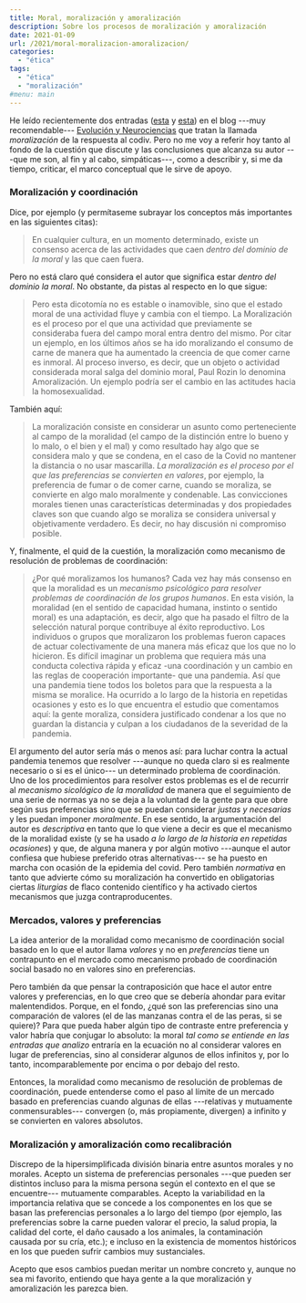 ```yaml
---
title: Moral, moralización y amoralización
description: Sobre los procesos de moralización y amoralización
date: 2021-01-09
url: /2021/moral-moralizacion-amoralizacion/
categories:
  - "ética"
tags:
  - "ética"
  - "moralización"
#menu: main
---
```


He leído recientemente dos entradas ([esta](https://evolucionyneurociencias.blogspot.com/2020/12/sobre-la-moralizacion-de-la-respuesta.html) y [esta](https://evolucionyneurociencias.blogspot.com/2020/12/moralizacion-de-la-respuesta-la-covid.html)) en el blog ---muy recomendable--- [Evolución y Neurociencias](https://evolucionyneurociencias.blogspot.com/) que tratan la llamada _moralización_ de la respuesta al codiv. Pero no me voy a referir hoy tanto al fondo de la cuestión que discute y las conclusiones que alcanza su autor ---que me son, al fin y al cabo, simpáticas---, como a describir y, si me da tiempo, criticar, el marco conceptual que le sirve de apoyo.


### Moralización y coordinación

Dice, por ejemplo (y permítaseme subrayar los conceptos más importantes en las siguientes citas):

> En cualquier cultura, en un momento determinado, existe un consenso acerca de las actividades que caen _dentro del dominio de la moral_ y las que caen fuera.

Pero no está claro qué considera el autor que significa estar _dentro del dominio la moral_. No obstante, da pistas al respecto en lo que sigue:

> Pero esta dicotomía no es estable o inamovible, sino que el estado moral de una actividad fluye y cambia con el tiempo. La Moralización es el proceso por el que una actividad que previamente se consideraba fuera del campo moral entra dentro del mismo. Por citar un ejemplo, en los últimos años se ha ido moralizando el consumo de carne de manera que ha aumentado la creencia de que comer carne es inmoral. Al proceso inverso, es decir, que un objeto o actividad considerada moral salga del dominio moral, Paul Rozin lo denomina Amoralización. Un ejemplo podría ser el cambio en las actitudes hacia la homosexualidad.

También aquí:

> La moralización consiste en considerar un asunto como perteneciente al campo de la moralidad (el campo de la distinción entre lo bueno y lo malo, o el bien y el mal) y como resultado hay algo que se considera malo y que se condena, en el caso de la Covid no mantener la distancia o no usar mascarilla. _La moralización es el proceso por el que las preferencias se convierten en valores_, por ejemplo, la preferencia de fumar o de comer carne, cuando se moraliza, se convierte en algo malo moralmente y condenable. Las convicciones morales tienen unas características determinadas y dos propiedades claves son que cuando algo se moraliza se considera universal y objetivamente verdadero. Es decir, no hay discusión ni compromiso posible.

Y, finalmente, el quid de la cuestión, la moralización como mecanismo de resolución de problemas de coordinación:

> ¿Por qué moralizamos los humanos? Cada vez hay más consenso en que la moralidad es un _mecanismo psicológico para resolver problemas de coordinación de los grupos humanos_. En esta visión, la moralidad (en el sentido de capacidad humana, instinto o sentido moral) es una adaptación, es decir, algo que ha pasado el filtro de la selección natural porque contribuye al éxito reproductivo. Los individuos o grupos que moralizaron los problemas fueron capaces de actuar colectivamente de una manera más eficaz que los que no lo hicieron. Es difícil imaginar un problema que requiera más una conducta colectiva rápida y eficaz -una coordinación y un cambio en las reglas de cooperación importante-  que una pandemia. Así que una pandemia tiene todos los boletos para que la respuesta a la misma se moralice. Ha ocurrido a lo largo de la historia en repetidas ocasiones y esto es lo que encuentra el estudio que comentamos aquí: la gente moraliza, considera justificado condenar a los que no guardan la distancia y culpan a los ciudadanos de la severidad de la pandemia.

El argumento del autor sería más o menos así: para luchar contra la actual pandemia tenemos que resolver ---aunque no queda claro si es realmente necesario o si es el único--- un determinado problema de coordinación. Uno de los procedimientos para resolver estos problemas es el de recurrir al _mecanismo sicológico de la moralidad_ de manera que el seguimiento de una serie de normas ya no se deja a la voluntad de la gente para que obre según sus preferencias sino que se puedan considerar _justas y necesarias_ y les puedan imponer _moralmente_. En ese sentido, la argumentación del autor es _descriptiva_ en tanto que lo que viene a decir es que el mecanismo de la moralidad existe (y se ha usado _a lo largo de la historia en repetidas ocasiones_) y que, de alguna manera y por algún motivo ---aunque el autor confiesa que hubiese preferido otras alternativas--- se ha puesto en marcha con ocasión de la epidemia del covid. Pero también _normativa_ en tanto que advierte cómo su moralización ha convertido en obligatorias ciertas _liturgias_ de flaco contenido científico y ha activado ciertos mecanismos que juzga contraproducentes.


### Mercados, valores y preferencias

La idea anterior de la moralidad como mecanismo de coordinación social basado en lo que el autor llama _valores_ y no en _preferencias_ tiene un contrapunto en el mercado como mecanismo probado de coordinación social basado no en valores sino en preferencias.

Pero también da que pensar la contraposición que hace el autor entre valores y preferencias, en lo que creo que se debería ahondar para evitar malentendidos. Porque, en el fondo, ¿qué son las preferencias sino una comparación de valores (el de las manzanas contra el de las peras, si se quiere)? Para que pueda haber algún tipo de contraste entre preferencia y valor habría que conjugar lo absoluto: la moral _tal como se entiende en las entradas que analizo_ entraría en la ecuación no al considerar valores en lugar de preferencias, sino al considerar algunos de ellos infinitos y, por lo tanto, incomparablemente por encima o por debajo del resto.

Entonces, la moralidad como mecanismo de resolución de problemas de coordinación, puede entenderse como el paso al límite de un mercado basado en preferencias cuando algunas de ellas ---relativas y mutuamente conmensurables--- convergen (o, más propiamente, divergen) a infinito y se convierten en valores absolutos.


### Moralización y amoralización como recalibración

Discrepo de la hipersimplificada división binaria entre asuntos morales y no morales. Acepto un sistema de preferencias personales ---que pueden ser distintos incluso para la misma persona según el contexto en el que se encuentre--- mutuamente comparables. Acepto la variabilidad en la importancia relativa que se concede a los componentes en los que se basan las preferencias personales a lo largo del tiempo (por ejemplo, las preferencias sobre la carne pueden valorar el precio, la salud propia, la calidad del corte, el daño causado a los animales, la contaminación causada por su cría, etc.); e incluso en la existencia de momentos históricos en los que pueden sufrir cambios muy sustanciales.

Acepto que esos cambios puedan meritar un nombre concreto y, aunque no sea mi favorito, entiendo que haya gente a la que moralización y amoralización les parezca bien.